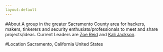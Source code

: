```yaml
---
layout:default
---
```


#About
A group in the greater Sacramento County area for hackers, makers, tinkerers and security enthusiats/professionals to meet and share projects/ideas. Current Leaders are [Zoe Reid](https://twitter.com/Zoe_r_Jay) and [Kali Jackson](https://twitter.com/radicalkjax).

#Location
Sacramento, California
United States